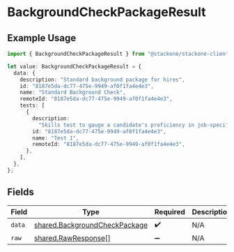 # BackgroundCheckPackageResult

## Example Usage

```typescript
import { BackgroundCheckPackageResult } from "@stackone/stackone-client-ts/sdk/models/shared";

let value: BackgroundCheckPackageResult = {
  data: {
    description: "Standard background package for hires",
    id: "8187e5da-dc77-475e-9949-af0f1fa4e4e3",
    name: "Standard Background Check",
    remoteId: "8187e5da-dc77-475e-9949-af0f1fa4e4e3",
    tests: [
      {
        description:
          "Skills test to gauge a candidate's proficiency in job-specific skills",
        id: "8187e5da-dc77-475e-9949-af0f1fa4e4e3",
        name: "Test 1",
        remoteId: "8187e5da-dc77-475e-9949-af0f1fa4e4e3",
      },
    ],
  },
};
```

## Fields

| Field                                                                                 | Type                                                                                  | Required                                                                              | Description                                                                           |
| ------------------------------------------------------------------------------------- | ------------------------------------------------------------------------------------- | ------------------------------------------------------------------------------------- | ------------------------------------------------------------------------------------- |
| `data`                                                                                | [shared.BackgroundCheckPackage](../../../sdk/models/shared/backgroundcheckpackage.md) | :heavy_check_mark:                                                                    | N/A                                                                                   |
| `raw`                                                                                 | [shared.RawResponse](../../../sdk/models/shared/rawresponse.md)[]                     | :heavy_minus_sign:                                                                    | N/A                                                                                   |